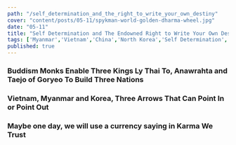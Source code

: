```yaml
---
path: "/self_determination_and_the_right_to_write_your_own_destiny"
cover: "content/posts/05-11/spykman-world-golden-dharma-wheel.jpg"
date: "05-11"
title: "Self Determination and The Endowned Right to Write Your Own Destiny"
tags: ['Myanmar','Vietnam','China','North Korea','Self Determination','Spykman World','Nicholas Spykman'] 
published: true
---
```


### Buddism Monks Enable Three Kings Ly Thai To, Anawrahta and Taejo of Goryeo To Build Three Nations


### Vietnam, Myanmar and Korea, Three Arrows That Can Point In or Point Out

    
### Maybe one day, we will use a currency saying in Karma We Trust






